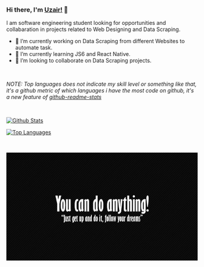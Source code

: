 ### Hi there, I'm [Uzair!](https://github.com/uzairafridi00) 👋

I am software engineering student looking for opportunities and collabaration in projects related to Web Designing and Data Scraping.
- 🔭 I’m currently working on Data Scraping from different Websites to automate task.
- 🌱 I’m currently learning JS6 and React Native.
- 🤝 I’m looking to collaborate on Data Scraping projects. 

<br />

*NOTE: Top languages does not indicate my skill level or something like that, it's a github metric of which languages i have the most code on github, it's a new feature of [github-readme-stats](https://github.com/anuraghazra/github-readme-stats)*

<br />

[![Github Stats](https://github-readme-stats.vercel.app/api?username=uzairafridi00&show_icons=true&theme=radical)](https://github.com/uzairafridi00/github-readme-stats)

[![Top Languages](https://github-readme-stats.vercel.app/api/top-langs/?username=uzairafridi00&layout=compact&theme=material-palenight)](https://github.com/uzairafridi00/github-readme-stats)

<br />

![You Can Do](https://github.com/uzairafridi00/uzairafridi00/blob/main/images/you_can_do.jpg)
